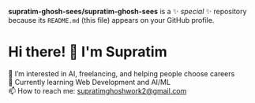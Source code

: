 **supratim-ghosh-sees/supratim-ghosh-sees** is a ✨ _special_ ✨ repository because its `README.md` (this file) appears on your GitHub profile.
# Hi there! 👋 I'm Supratim

🎯 I’m interested in AI, freelancing, and helping people choose careers  
🚀 Currently learning Web Development and AI/ML  
📫 How to reach me: supratimghoshwork2@gmail.com
